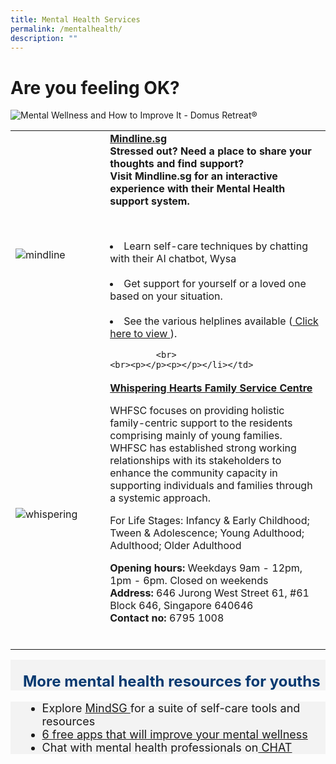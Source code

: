 ```yaml
---
title: Mental Health Services
permalink: /mentalhealth/
description: ""
---
```

# Are you feeling OK?


![Mental Wellness and How to Improve It - Domus Retreat®](https://domusretreat.com/wp-content/uploads/mental-wellness.png)


<p>
	
<table style="width:100%">
  <tbody><tr>
		
</tr><tr>
    <td style="width:30%">
      <img alt="mindline" src="https://www.mindline.sg/assets/img/wysaLogo.svg">
    </td>	
    <td style="width:70%">
			<b>	<a target="_blank" href="https://www.mindline.sg/home"> Mindline.sg </a></b>
   <br>
			<b>Stressed out? Need a place to share your thoughts and find support? <br> Visit Mindline.sg for an interactive experience with their Mental Health support system. </b>
			   
&nbsp;&nbsp;<li>Learn self-care techniques by chatting with their AI chatbot, Wysa  
&nbsp;&nbsp;</li><li>Get support for yourself or a loved one based on your situation.  
&nbsp;&nbsp;</li><li>See the various helplines available (<a target="_blank" href="https://www.mindline.sg/get-help"> Click here to view </a>).  

			 <br>
	<br><p></p><p></p></li></td>
</tr>
		<tr>
    <td style="width:30%">
      <img alt="whispering" src="https://viriya.org.sg/wp-content/uploads/2017/07/WHFSC-YEC-2018-Group-e1560440356492.jpg">
    </td>	
    <td style="width:70%">
      			<b>	<a target="_blank" href="https://viriya.org.sg/our-services/family-services/whispering-hearts-family-service-centre/">Whispering Hearts Family Service Centre </a></b><br>
   <p>WHFSC focuses on providing holistic family-centric support to the residents comprising mainly of young families. WHFSC has established strong working relationships with its stakeholders to enhance the community capacity in supporting individuals and families through a systemic approach. </p><p> For Life Stages: Infancy &amp; Early Childhood; Tween &amp; Adolescence; Young Adulthood; Adulthood; Older Adulthood
			</p><p>
			<b> Opening hours: </b> Weekdays 9am - 12pm, 1pm - 6pm. Closed on weekends <br>
			<b> Address:</b> 646 Jurong West Street 61, #61 Block 646, Singapore 640646 <br>
			<b> Contact no: </b> 6795 1008 <br>
    <br></p></td>
  </tr></tbody></table></p><p></p><p></p>
	
	


<div class="row" style="font-size:24px; font-weight: 700; color: #063970; background-color: #f3f3f3; padding: 20px 0px 0px 20px;"> More mental health resources for youths </div>
<div class="row" style="font-size:18px ;background-color: #f3f3f3; padding: 0px 25px 0px 20px;">
	<ul>
		<li>Explore <a target="_blank" href="https://www.healthhub.sg/programmes/186/MindSG/Discover">MindSG </a> for a suite of self-care tools and resources
		</li><li><a href="https://youthopia.sg/read/six-free-apps-that-will-improve-your-mental-wellness/">6 free apps that will improve your mental wellness</a></li>
		<li>Chat with mental health professionals on<a href="https://www.imh.com.sg/CHAT/Get-Help/webCHAT/Pages/default.aspx"> CHAT</a></li>
	</ul>
</div>